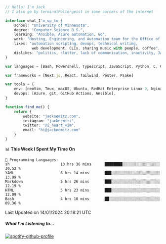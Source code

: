 ```typescript
// Hello! I'm Jack
// I also go by terminalPoltergeist in some corners of the internet

interface what_I'm_up_to {
    school: "University of Minnesota",
    degree: "Computer Science B.S.",
    learning: "Ansible, Azure automation, Go",
    work: "Hosting, Engineering, and Automation team for the Office of Information Technology at UMN",
    likes: "automation scripting, devops, technical writing,
            web development, CLIs, sharing music with people, coffee",
    dislikes: "politics, clutter, lack of communication, inactivity, Java",
}

var languages = [Bash, Powershell, Typescript, JavaScript, Python, C, C++]

var frameworks = [Next.js, React, Tailwind, Pester, Psake]

var tools = {
    env: [neoVim, Tmux, macOS, Ubuntu, RedHat Enterprise Linux 9, Nginx, DigitalOcean, Cloudflare],
    devops: [Azure, git, GitHub Actions, Ansible],
}

function find_me() {
    return {
        website: "jacknemitz.com",
        instagram: "jacknemitz",
        twitter: "@i_heart_vim",
        email: "hi@jacknemitz.com"
    }
}
```

<!--START_SECTION:waka-->
📊 **This Week I Spent My Time On** 

```text
💬 Programming Languages: 
sh                       13 hrs 36 mins      ████████░░░░░░░░░░░░░░░░░   30.52 % 
YAML                     6 hrs 14 mins       ███░░░░░░░░░░░░░░░░░░░░░░   13.99 % 
Markdown                 5 hrs 26 mins       ███░░░░░░░░░░░░░░░░░░░░░░   12.19 % 
HTML                     5 hrs 23 mins       ███░░░░░░░░░░░░░░░░░░░░░░   12.09 % 
Bash                     4 hrs 10 mins       ██░░░░░░░░░░░░░░░░░░░░░░░   09.36 % 
```


 Last Updated on 14/01/2024 20:18:21 UTC
<!--END_SECTION:waka-->

##### What I'm Listening to...

[![spotify-github-profile](https://spotify-github-profile.vercel.app/api/view?uid=jack.nemitz&cover_image=true&show_offline=true&bar_color=53b14f&bar_color_cover=false&background_color=121212FF)](https://spotify-github-profile.vercel.app/api/view?uid=jack.nemitz&redirect=true)

